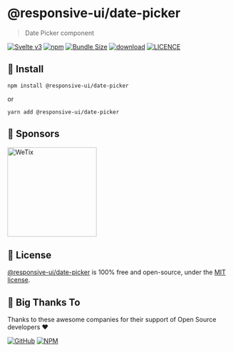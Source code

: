 
# @responsive-ui/date-picker

> Date Picker component

<p>

[![Svelte v3](https://img.shields.io/badge/svelte-v3-orange.svg)](https://svelte.dev)
[![npm](https://img.shields.io/npm/v/@responsive-ui/date-picker.svg)](https://www.npmjs.com/package/@responsive-ui/date-picker)
[![Bundle Size](https://badgen.net/bundlephobia/minzip/%40responsive-ui%2Fdate-picker)](https://bundlephobia.com/result?p=%40responsive-ui%2Fdate-picker)
[![download](https://img.shields.io/npm/dw/@responsive-ui/date-picker.svg)](https://www.npmjs.com/package/@responsive-ui/date-picker)
[![LICENCE](https://img.shields.io/github/license/wetix/responsive-ui)](https://github.com/wetix/responsive-ui/blob/main/LICENSE)

</p>

## 🔨 Install

```console
npm install @responsive-ui/date-picker
```

or

```console
yarn add @responsive-ui/date-picker
```

## 🔋 Sponsors

<img src="https://asset.wetix.my/images/logo/wetix.png" alt="WeTix" width="200px">

## 📄 License

[@responsive-ui/date-picker](https://github.com/wetix/responsive-ui/tree/main/components/date-picker) is 100% free and open-source, under the [MIT license](https://github.com/wetix/responsive-ui/blob/main/LICENSE).

## 🎉 Big Thanks To

Thanks to these awesome companies for their support of Open Source developers ❤

[![GitHub](https://jstools.dev/img/badges/github.svg)](https://github.com/open-source)
[![NPM](https://jstools.dev/img/badges/npm.svg)](https://www.npmjs.com/)

